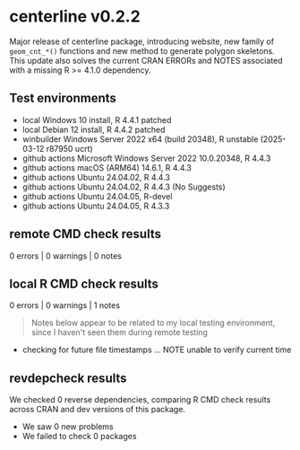 # centerline v0.2.2
Major release of centerline package, introducing website, new family of
`geom_cnt_*()` functions and new method to generate polygon skeletons. This update also solves the current CRAN ERRORs and NOTES associated with a missing R >= 4.1.0 dependency.

## Test environments
* local Windows 10 install, R 4.4.1 patched
* local Debian 12 install, R 4.4.2 patched
* winbuilder Windows Server 2022 x64 (build 20348), R unstable (2025-03-12 r87950 ucrt)
* github actions Microsoft Windows Server 2022 10.0.20348, R 4.4.3
* github actions macOS (ARM64) 14.6.1, R 4.4.3
* github actions Ubuntu 24.04.02, R 4.4.3
* github actions Ubuntu 24.04.02, R 4.4.3 (No Suggests)
* github actions Ubuntu 24.04.05, R-devel
* github actions Ubuntu 24.04.05, R 4.3.3

## remote CMD check results
0 errors | 0 warnings | 0 notes

## local R CMD check results
0 errors | 0 warnings | 1 notes

> Notes below appear to be related to my local testing environment, since I haven't seen them during remote testing

* checking for future file timestamps ... NOTE
  unable to verify current time

## revdepcheck results

We checked 0 reverse dependencies, comparing R CMD check results across CRAN and dev versions of this package.

 * We saw 0 new problems
 * We failed to check 0 packages
